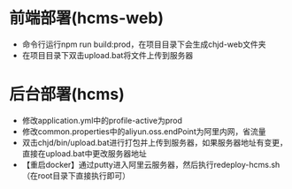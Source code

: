 
# 前端部署(hcms-web)
* 命令行运行npm run build:prod，在项目目录下会生成chjd-web文件夹
* 在项目目录下双击upload.bat将文件上传到服务器

# 后台部署(hcms)
* 修改application.yml中的profile-active为prod
* 修改common.properties中的aliyun.oss.endPoint为阿里内网，省流量
* 双击chjd/bin/upload.bat进行打包并上传到服务器，如果服务器地址有变更，直接在upload.bat中更改服务器地址
* 【重启docker】通过putty进入阿里云服务器，然后执行redeploy-hcms.sh（在root目录下直接执行即可）